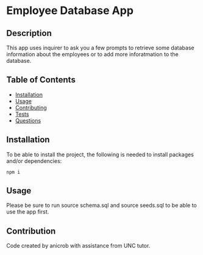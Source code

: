 # Employee Database App


## Description

This app uses inquirer to ask you a few prompts to retrieve some database information about the employees or to add more inforatmation to the database. 

## Table of Contents
* [Installation](#installation)
* [Usage](#usage)
* [Contributing](#contributing)
* [Tests](#tests)
* [Questions](#questions)

## Installation

To be able to install the project, the following is needed to install packages and/or dependencies:
~~~
npm i
~~~

## Usage

Please be sure to run source schema.sql and source seeds.sql to be able to use the app first. 



## Contribution

Code created by anicrob with assistance from UNC tutor. 

